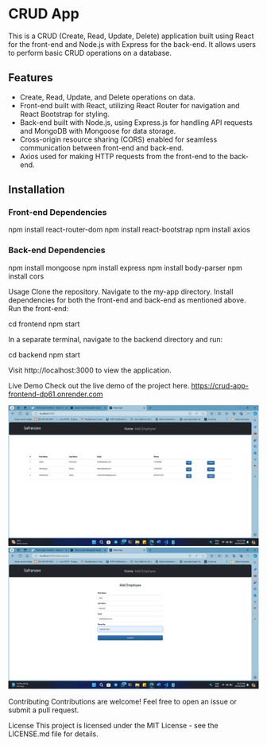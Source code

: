# CRUD App

This is a CRUD (Create, Read, Update, Delete) application built using React for the front-end and Node.js with Express for the back-end. It allows users to perform basic CRUD operations on a database.

## Features

- Create, Read, Update, and Delete operations on data.
- Front-end built with React, utilizing React Router for navigation and React Bootstrap for styling.
- Back-end built with Node.js, using Express.js for handling API requests and MongoDB with Mongoose for data storage.
- Cross-origin resource sharing (CORS) enabled for seamless communication between front-end and back-end.
- Axios used for making HTTP requests from the front-end to the back-end.


## Installation

### Front-end Dependencies

npm install react-router-dom
npm install react-bootstrap
npm install axios

### Back-end Dependencies

npm install mongoose
npm install express
npm install body-parser
npm install cors


Usage
Clone the repository.
Navigate to the my-app directory.
Install dependencies for both the front-end and back-end as mentioned above.
Run the front-end:

cd frontend
npm start


In a separate terminal, navigate to the backend directory and run:

cd backend
npm start


Visit http://localhost:3000 to view the application.

Live Demo
Check out the live demo of the project here.
https://crud-app-frontend-dp61.onrender.com

![image](https://github.com/QuantumCoderPro/CRUD_App/blob/master/Screenshot%20(1182).png)
![image](https://github.com/QuantumCoderPro/CRUD_App/blob/master/Screenshot%20(1183).png)


Contributing
Contributions are welcome! Feel free to open an issue or submit a pull request.

License
This project is licensed under the MIT License - see the LICENSE.md file for details.
